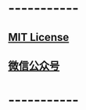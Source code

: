# -----------

## [MIT License](https://github.com/ssooenftzero/0X/raw/master/LICENSE)

## [微信公众号](https://raw.githubusercontent.com/ssooenftzero/0X/master/YouTube/icon/%E5%BE%AE%E4%BF%A1%E5%85%AC%E4%BC%97%E5%8F%B7.JPG)

# -----------
